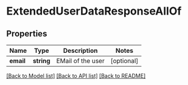 # ExtendedUserDataResponseAllOf

## Properties
Name | Type | Description | Notes
------------ | ------------- | ------------- | -------------
**email** | **string** | EMail of the user | [optional] 

[[Back to Model list]](../README.md#documentation-for-models) [[Back to API list]](../README.md#documentation-for-api-endpoints) [[Back to README]](../README.md)


